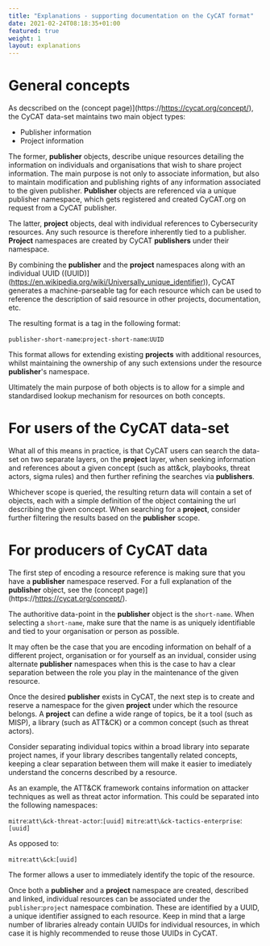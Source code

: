 ```yaml
---
title: "Explanations - supporting documentation on the CyCAT format"
date: 2021-02-24T08:18:35+01:00
featured: true
weight: 1
layout: explanations
---
```


# General concepts

As decscribed on the (concept page)](https://https://cycat.org/concept/), the CyCAT data-set maintains two main object types:

* Publisher information
* Project information

The former, **publisher** objects, describe unique resources detailing the information on individuals and organisations that wish to share project information. The main purpose is not only to associate information, but also to maintain modification and publishing rights of any information associated to the given publisher. **Publisher** objects are referenced via a unique publisher namespace, which gets registered and created CyCAT.org on request from a CyCAT publisher.

The latter, **project** objects, deal with individual references to Cybersecurity resources. Any such resource is therefore inherently tied to a publisher. **Project** namespaces are created by CyCAT **publishers** under their namespace.

By combining the **publisher** and the **project** namespaces along with an individual UUID ((UUID)](https://en.wikipedia.org/wiki/Universally_unique_identifier)), CyCAT generates a machine-parseable tag for each resource which can be used to reference the description of said resource in other projects, documentation, etc.

The resulting format is a tag in the following format:

`publisher-short-name`:`project-short-name`:`UUID`

This format allows for extending existing **projects** with additional resources, whilst maintaining the ownership of any such extensions under the resource **publisher**'s namespace.

Ultimately the main purpose of both objects is to allow for a simple and standardised lookup mechanism for resources on both concepts.

# For users of the CyCAT data-set

What all of this means in practice, is that CyCAT users can search the data-set on two separate layers, on the **project** layer, when seeking information and references about a given concept (such as att\&ck, playbooks, threat actors, sigma rules) and then further refining the searches via **publishers**.

Whichever scope is queried, the resulting return data will contain a set of objects, each with a simple definition of the object containing the url describing the given concept. When searching for a **project**, consider further filtering the results based on the **publisher** scope.


# For producers of CyCAT data

The first step of encoding a resource reference is making sure that you have a **publisher** namespace reserved. For a full explanation of the **publisher** object, see the (concept page)](https://https://cycat.org/concept/).

The authoritive data-point in the **publisher** object is the `short-name`. When selecting a `short-name`, make sure that the name is as uniquely identifiable and tied to your organisation or person as possible.

It may often be the case that you are encoding information on behalf of a different project, organisation or for yourself as an invidual, consider using alternate **publisher** namespaces when this is the case to hav a clear separation between the role you play in the maintenance of the given resource.

Once the desired **publisher** exists in CyCAT, the next step is to create and reserve a namespace for the given **project** under which the resource belongs. A **project** can define a wide range of topics, be it a tool (such as MISP), a library (such as ATT\&CK) or a common concept (such as threat actors).

Consider separating individual topics within a broad library into separate project names, if your library describes tangentally related concepts, keeping a clear separation between them will make it easier to imediately understand the concerns described by a resource.

As an example, the ATT\&CK framework contains information on attacker techniques as well as threat actor information. This could be separated into the following namespaces:

`mitre`:`att\&ck-threat-actor`:`[uuid]`
`mitre`:`att\&ck-tactics-enterprise`:`[uuid]`

As opposed to:

`mitre`:`att\&ck`:`[uuid]`

The former allows a user to immediately identify the topic of the resource.

Once both a **publisher** and a **project** namespace are created, described and linked, individual resources can be associated under the `publisher`:`project` namespace combination. These are identified by a UUID, a unique identifier assigned to each resource. Keep in mind that a large number of libraries already contain UUIDs for individual resources, in which case it is highly recommended to reuse those UUIDs in CyCAT.
